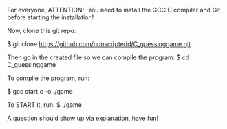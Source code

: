 For everyone,
ATTENTION!
-You need to install the GCC C compiler and Git before starting the installation!

Now, clone this git repo:

$ git clone https://github.com/nonscriptedd/C_guessinggame.git

Then go in the created file so we can compile the program:
$ cd C_guessinggame

To compile the program, run:

$ gcc start.c -o ./game

To START it, run:
$ ./game

A question should show up via explanation, have fun!

